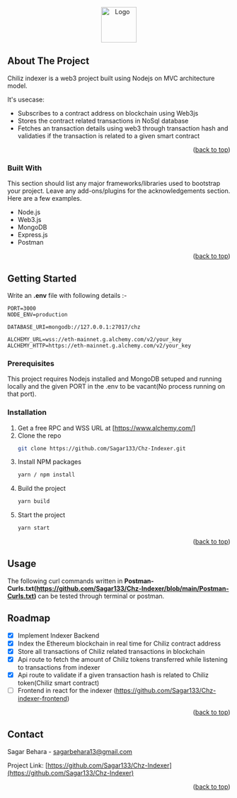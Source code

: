 
<!-- PROJECT LOGO -->
<br />
<div align="center">
  <a href="https://github.com/othneildrew/Best-README-Template">
    <img src="https://s2.coinmarketcap.com/static/img/coins/200x200/4066.png" alt="Logo" width="80" height="80">
  </a>
</div>


<!-- ABOUT THE PROJECT -->
## About The Project

Chiliz indexer is a web3 project built using Nodejs on MVC architecture model.

It's usecase:
* Subscribes to a contract address on blockchain using Web3js
* Stores the contract related transactions in NoSql database
* Fetches an transaction details using web3 through transaction hash and validaties if the transaction is related to a given smart contract

<p align="right">(<a href="#readme-top">back to top</a>)</p>


### Built With

This section should list any major frameworks/libraries used to bootstrap your project. Leave any add-ons/plugins for the acknowledgements section. Here are a few examples.

* Node.js
* Web3.js
* MongoDB
* Express.js
* Postman

<p align="right">(<a href="#readme-top">back to top</a>)</p>


<!-- GETTING STARTED -->
## Getting Started

Write an **.env** file with following details :-
```
PORT=3000
NODE_ENV=production

DATABASE_URI=mongodb://127.0.0.1:27017/chz

ALCHEMY_URL=wss://eth-mainnet.g.alchemy.com/v2/your_key
ALCHEMY_HTTP=https://eth-mainnet.g.alchemy.com/v2/your_key

```

### Prerequisites

This project requires Nodejs installed and MongoDB setuped and running locally and the given PORT in the .env to be vacant(No process running on that port).

### Installation

1. Get a free RPC and WSS URL at [https://www.alchemy.com/]
2. Clone the repo
   ```sh
   git clone https://github.com/Sagar133/Chz-Indexer.git
   ```
3. Install NPM packages
   ```sh
   yarn / npm install
   ```
4. Build the project
   ```sh
   yarn build
   ```
5. Start the project
   ```sh
   yarn start
   ```

<p align="right">(<a href="#readme-top">back to top</a>)</p>


<!-- USAGE EXAMPLES -->
## Usage

The following curl commands written in **Postman-Curls.txt(https://github.com/Sagar133/Chz-Indexer/blob/main/Postman-Curls.txt)** can be tested through terminal or postman.

<!-- ROADMAP -->
## Roadmap

- [x] Implement Indexer Backend
- [x] Index the Ethereum blockchain in real time for Chiliz contract address
- [x] Store all transactions of Chiliz related transactions in blockchain
- [x] Api route to fetch the amount of Chiliz tokens transferred while listening to transactions from indexer
- [x] Api route to validate if a given transaction hash is related to Chiliz token(Chiliz smart contract)
- [ ] Frontend in react for the indexer (https://github.com/Sagar133/Chz-indexer-frontend)

<p align="right">(<a href="#readme-top">back to top</a>)</p>

<!-- CONTACT -->
## Contact

Sagar Behara - sagarbehara13@gmail.com

Project Link: [https://github.com/Sagar133/Chz-Indexer](https://github.com/Sagar133/Chz-Indexer)

<p align="right">(<a href="#readme-top">back to top</a>)</p>

